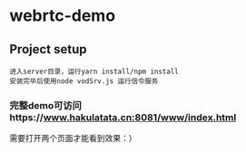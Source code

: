 # webrtc-demo

## Project setup
```
进入server目录，运行yarn install/npm install
安装完毕后使用node vodSrv.js 运行信令服务
```

### 完整demo可访问https://www.hakulatata.cn:8081/www/index.html

需要打开两个页面才能看到效果：）
